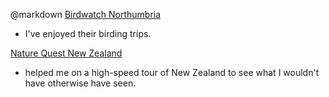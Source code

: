 @markdown
[Birdwatch Northumbria](https://www.birdwatchnorthumbria.co.uk/)
- I've enjoyed their birding trips.

[Nature Quest New Zealand](https://www.naturequest.co.nz/)
- helped me on a high-speed tour of New Zealand to see what I wouldn't have otherwise have seen.
